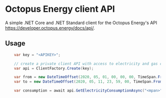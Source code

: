# Octopus Energy client API

A simple .NET Core and .NET Standard client for the Octopus Energy's API https://developer.octopus.energy/docs/api/.

## Usage
``` C#
	var key = "<APIKEY>";

	// create a private client API with access to electricity and gas consumption
	var api = ClientFactory.Create(key);

	var from = new DateTimeOffset(2020, 05, 01, 00, 00, 00, TimeSpan.FromHours(1));
	var to = new DateTimeOffset(2020, 05, 11, 23, 59, 00, TimeSpan.FromHours(1));

	var consumption = await api.GetElectricityConsumptionAsync("<mpan>", "<meter serial>", from, to, Interval.Day);
```
